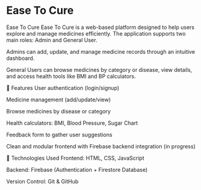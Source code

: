 ﻿# Ease To Cure
Ease To Cure
Ease To Cure is a web-based platform designed to help users explore and manage medicines efficiently. The application supports two main roles: Admin and General User.

Admins can add, update, and manage medicine records through an intuitive dashboard.

General Users can browse medicines by category or disease, view details, and access health tools like BMI and BP calculators.

🔧 Features
User authentication (login/signup)

Medicine management (add/update/view)

Browse medicines by disease or category

Health calculators: BMI, Blood Pressure, Sugar Chart

Feedback form to gather user suggestions

Clean and modular frontend with Firebase backend integration (in progress)

🚀 Technologies Used
Frontend: HTML, CSS, JavaScript

Backend: Firebase (Authentication + Firestore Database)

Version Control: Git & GitHub
